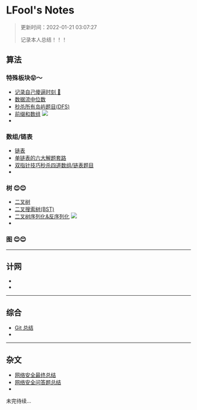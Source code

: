 # LFool's Notes

> 更新时间：2022-01-21 03:07:27
>
> 记录本人总结！！！

## 算法

### 特殊板块😝～

- [记录自己傻逼时刻 🤮](./algorithm/记录自己傻逼时刻.html)
- [数据流中位数](./algorithm/数据流中位数.html)
- [秒杀所有岛屿题目(DFS)](./algorithm/秒杀所有岛屿题目(DFS).html) 
- [前缀和数组](./algorithm/前缀和数组.html) <img src="https://cdn.jsdelivr.net/gh/LFool/image-hosting@master/20220119/05043716425398771642539877247kvVIXA.svg"/>
- 

### 数组/链表

- [链表](./algorithm/链表.html)
- [单链表的六大解题套路](./algorithm/单链表的六大解题套路.html)
- [双指针技巧秒杀四道数组/链表题目](./algorithm/双指针技巧秒杀四道数组-链表题目.html)
- 

### 树 😊😊

- [二叉树](./algorithm/二叉树.html)
- [二叉搜索树(BST)](./algorithm/BST.html)
- [二叉树序列化&反序列化](./algorithm/二叉树序列化&反序列化.html) <img src="https://cdn.jsdelivr.net/gh/LFool/image-hosting@master/20220119/05043716425398771642539877247kvVIXA.svg"/>
- 

### 图 😊😊



---

## 计网

- 
- 



---

## 综合

- [Git 总结](./git/Git总结.html)
- 

---

## 杂文

- [网络安全最终总结](./other/网络安全最终总结.html)
- [网络安全问答题总结](./other/网络安全问答题总结.html)
- 



未完待续...
